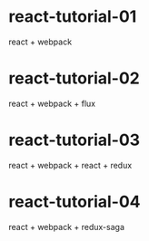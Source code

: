 # react-tutorial-01
react + webpack

# react-tutorial-02
react + webpack + flux

# react-tutorial-03 
react + webpack + react + redux

# react-tutorial-04
react + webpack + redux-saga